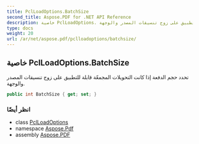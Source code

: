 ```yaml
---
title: PclLoadOptions.BatchSize
second_title: Aspose.PDF for .NET API Reference
description: خاصية PclLoadOptions. تحدد حجم الدفعة إذا كانت التحويلات المجمعّة قابلة للتطبيق على زوج تنسيقات المصدر والوجهة
type: docs
weight: 20
url: /ar/net/aspose.pdf/pclloadoptions/batchsize/
---
```

## خاصية PclLoadOptions.BatchSize

تحدد حجم الدفعة إذا كانت التحويلات المجمعّة قابلة للتطبيق على زوج تنسيقات المصدر والوجهة.

```csharp
public int BatchSize { get; set; }
```

### انظر أيضًا

* class [PclLoadOptions](../)
* namespace [Aspose.Pdf](../../../aspose.pdf/)
* assembly [Aspose.PDF](../../../)